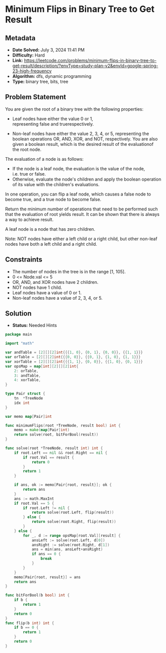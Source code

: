 # Minimum Flips in Binary Tree to Get Result

## Metadata

- **Date Solved:** July 3, 2024 11:41 PM
- **Difficulty:** Hard
- **Link:** https://leetcode.com/problems/minimum-flips-in-binary-tree-to-get-result/description/?envType=study-plan-v2&envId=google-spring-23-high-frequency
- **Algorithm:** dfs, dynamic programming
- **Type:** binary tree, bits, tree

## Problem Statement

You are given the root of a binary tree with the following properties:
- Leaf nodes have either the value 0 or 1, representing false and truerespectively.

- Non-leaf nodes have either the value 2, 3, 4, or 5, representing the boolean operations OR, AND, XOR, and NOT, respectively.
You are also given a boolean result, which is the desired result of the evaluationof the root node.

The evaluation of a node is as follows:

- If the node is a leaf node, the evaluation is the value of the node, i.e. true or false.
- Otherwise, evaluate the node's children and apply the boolean operation of its value with the children's evaluations.

In one operation, you can flip a leaf node, which causes a false node to become true, and a true node to become false.

Return the minimum number of operations that need to be performed such that the evaluation of root yields result. It can be shown that there is always a way to achieve result.

A leaf node is a node that has zero children.

Note: NOT nodes have either a left child or a right child, but other non-leaf nodes have both a left child and a right child.

## Constraints


- The number of nodes in the tree is in the range [1, 105].
- 0 <= Node.val <= 5
- OR, AND, and XOR nodes have 2 children.
- NOT nodes have 1 child.
- Leaf nodes have a value of 0 or 1.
- Non-leaf nodes have a value of 2, 3, 4, or 5.

## Solution

- **Status:** Needed Hints


```go
package main

import "math"

var andTable = [2][][2]int{{{1, 0}, {0, 1}, {0, 0}}, {{1, 1}}}
var orTable = [2][][2]int{{{0, 0}}, {{0, 1}, {1, 0}, {1, 1}}}
var xorTable = [2][][2]int{{{1, 1}, {0, 0}}, {{1, 0}, {0, 1}}}
var opsMap = map[int][2][][2]int{
	2: orTable,
	3: andTable,
	4: xorTable,
}

type Pair struct {
	tn  *TreeNode
	idx int
}

var memo map[Pair]int

func minimumFlips(root *TreeNode, result bool) int {
	memo = make(map[Pair]int)
	return solve(root, bitForBool(result))
}

func solve(root *TreeNode, result int) int {
	if root.Left == nil && root.Right == nil {
		if root.Val == result {
			return 0
		}
		return 1
	}

	if ans, ok := memo[Pair{root, result}]; ok {
		return ans
	}
	ans := math.MaxInt
	if root.Val == 5 {
		if root.Left != nil {
			return solve(root.Left, flip(result))
		} else {
			return solve(root.Right, flip(result))
		}
	} else {
		for _, d := range opsMap[root.Val][result] {
			ansLeft := solve(root.Left, d[0])
			ansRight := solve(root.Right, d[1])
			ans = min(ans, ansLeft+ansRight)
			if ans == 0 {
				break
			}
		}
	}
	memo[Pair{root, result}] = ans
	return ans
}

func bitForBool(b bool) int {
	if b {
		return 1
	}
	return 0
}
func flip(b int) int {
	if b == 0 {
		return 1
	}
	return 0
}
```
